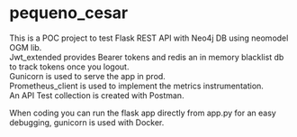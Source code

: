 # pequeno_cesar
This is a POC project to test Flask REST API with Neo4j DB using neomodel OGM lib.  
Jwt_extended provides Bearer tokens and redis an in memory blacklist db to track tokens once you logout.  
Gunicorn is used to serve the app in prod.  
Prometheus_client is used to implement the metrics instrumentation.  
An API Test collection is created with Postman.   
 
When coding you can run the flask app directly from app.py for an easy debugging, gunicorn is used with Docker.  